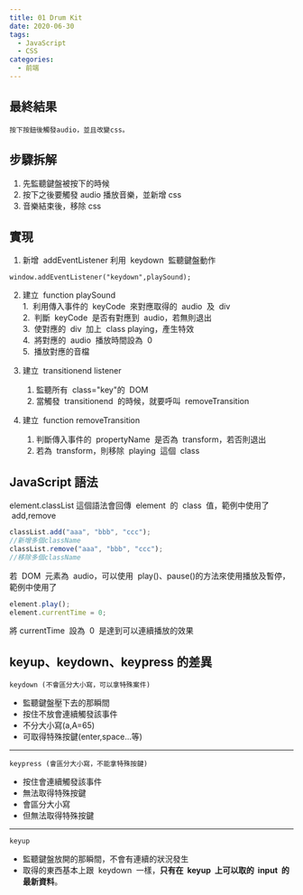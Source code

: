 ```yaml
---
title: 01 Drum Kit
date: 2020-06-30
tags:
  - JavaScript
  - CSS
categories:
  - 前端
---
```


## 最終結果

    按下按鈕後觸發audio，並且改變css。

## 步驟拆解

1. 先監聽鍵盤被按下的時候
2. 按下之後要觸發 audio 播放音樂，並新增 css
3. 音樂結束後，移除 css

## 實現

1. 新增  addEventListener 利用  keydown  監聽鍵盤動作

```
window.addEventListener("keydown",playSound);
```

2. 建立  function playSound  
   1.  利用傳入事件的  keyCode  來對應取得的  audio  及  div  
   2.  判斷  keyCode  是否有對應到  audio，若無則退出  
   3.  使對應的  div  加上  class playing，產生特效  
   4.  將對應的  audio  播放時間設為  0  
   5.  播放對應的音檔

3. 建立  transitionend listener

   1. 監聽所有  class="key"的  DOM
   2. 當觸發  transitionend  的時候，就要呼叫  removeTransition

4. 建立  function removeTransition
   1. 判斷傳入事件的  propertyName  是否為  transform，若否則退出
   2. 若為  transform，則移除  playing  這個  class

## JavaScript 語法

element.classList
這個語法會回傳  element  的  class  值，範例中使用了  add,remove

```js
classList.add("aaa", "bbb", "ccc");
//新增多個className
classList.remove("aaa", "bbb", "ccc");
//移除多個className
```

若  DOM  元素為  audio，可以使用  play()、pause()的方法來使用播放及暫停，範例中使用了

```js
element.play();
element.currentTime = 0;
```

將 currentTime  設為  0  是達到可以連續播放的效果

## keyup、keydown、keypress 的差異

    keydown (不會區分大小寫，可以拿特殊案件)

- 監聽鍵盤壓下去的那瞬間
- 按住不放會連續觸發該事件
- 不分大小寫(a,A=65)
- 可取得特殊按鍵(enter,space…等)

---

    keypress (會區分大小寫，不能拿特殊按鍵)

- 按住會連續觸發該事件
- 無法取得特殊按鍵
- 會區分大小寫
- 但無法取得特殊按鍵

---

    keyup

- 監聽鍵盤放開的那瞬間，不會有連續的狀況發生
- 取得的東西基本上跟  keydown  一樣，**只有在  keyup  上可以取的  input  的最新資料**。
